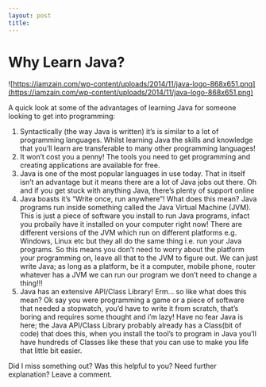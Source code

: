 ```yaml
---
layout: post
title: 
---
```

# Why Learn Java?

![https://iamzain.com/wp-content/uploads/2014/11/java-logo-868x651.png](https://iamzain.com/wp-content/uploads/2014/11/java-logo-868x651.png)

A quick look at some of the advantages of learning Java for someone looking to get into programming:

1. Syntactically (the way Java is written) it’s is similar to a lot of programming languages. Whilst learning Java the skills and knowledge that you’ll learn are transferable to many other programming languages!
2. It won’t cost you a penny! The tools you need to get programming and creating applications are available for free.
3. Java is one of the most popular languages in use today. That in itself isn’t an advantage but it means there are a lot of Java jobs out there. Oh and if you get stuck with anything Java, there’s plenty of support online
4. Java boasts it’s “Write once, run anywhere”! What does this mean? Java programs run inside something called the Java Virtual Machine (JVM). This is just a piece of software you install to run Java programs, infact you probaily have it installed on your computer right now! There are different versions of the JVM which run on different platforms e.g. Windows, Linux etc but they all do the same thing i.e. run your Java programs. So this means you don’t need to worry about the platform your programming on, leave all that to the JVM to figure out. We can just write Java; as long as a platform, be it a computer, mobile phone, router whatever has a JVM we can run our program we don’t need to change a thing!!!
5. Java has an extensive API/Class Library! Erm… so like what does this mean? Ok say you were programming a game or a piece of software that needed a stopwatch, you’d have to write it from scratch, that’s boring and requires some thought and i’m lazy! Have no fear Java is here; the Java API/Class Library probably already has a Class(bit of code) that does this, when you install the tool’s to program in Java you’ll have hundreds of Classes like these that you can use to make you life that little bit easier.

Did I miss something out? Was this helpful to you? Need further explanation? Leave a comment.